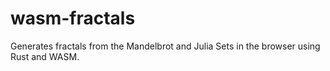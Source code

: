# wasm-fractals
Generates fractals from the Mandelbrot and Julia Sets in the browser using Rust and WASM.
